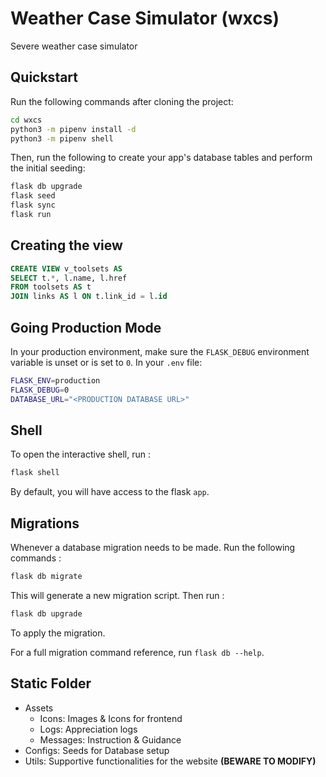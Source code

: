 # Weather Case Simulator (wxcs)

Severe weather case simulator

## Quickstart

Run the following commands after cloning the project:

```bash
cd wxcs
python3 -m pipenv install -d
python3 -m pipenv shell
```

Then, run the following to create your app's database tables and perform the initial seeding:

```bash
flask db upgrade
flask seed
flask sync
flask run
```

## Creating the view

```sql
CREATE VIEW v_toolsets AS 
SELECT t.*, l.name, l.href 
FROM toolsets AS t 
JOIN links AS l ON t.link_id = l.id
```

## Going Production Mode

In your production environment, make sure the `FLASK_DEBUG` environment variable is unset or is set to `0`. In your `.env` file:

```bash
FLASK_ENV=production
FLASK_DEBUG=0
DATABASE_URL="<PRODUCTION DATABASE URL>"
```

## Shell

To open the interactive shell, run :

```bash
flask shell
```

By default, you will have access to the flask `app`.

## Migrations

Whenever a database migration needs to be made. Run the following commands :

```bash
flask db migrate
```

This will generate a new migration script. Then run :

```bash
flask db upgrade
```

To apply the migration.

For a full migration command reference, run `flask db --help`.

## Static Folder

- Assets
  - Icons: Images & Icons for frontend
  - Logs: Appreciation logs
  - Messages: Instruction & Guidance
- Configs: Seeds for Database setup
- Utils: Supportive functionalities for the website **(BEWARE TO MODIFY)**
